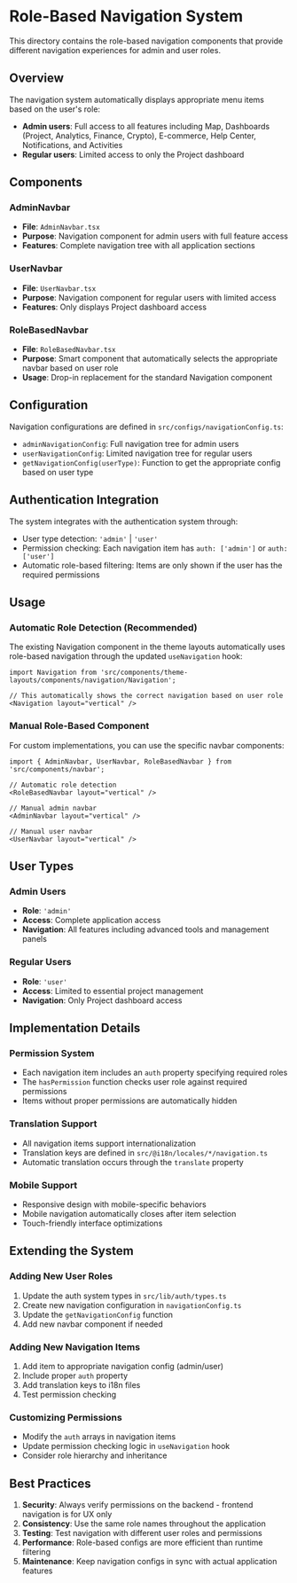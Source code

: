 # Role-Based Navigation System

This directory contains the role-based navigation components that provide different navigation experiences for admin and user roles.

## Overview

The navigation system automatically displays appropriate menu items based on the user's role:

- **Admin users**: Full access to all features including Map, Dashboards (Project, Analytics, Finance, Crypto), E-commerce, Help Center, Notifications, and Activities
- **Regular users**: Limited access to only the Project dashboard

## Components

### AdminNavbar
- **File**: `AdminNavbar.tsx`
- **Purpose**: Navigation component for admin users with full feature access
- **Features**: Complete navigation tree with all application sections

### UserNavbar
- **File**: `UserNavbar.tsx`
- **Purpose**: Navigation component for regular users with limited access
- **Features**: Only displays Project dashboard access

### RoleBasedNavbar
- **File**: `RoleBasedNavbar.tsx`
- **Purpose**: Smart component that automatically selects the appropriate navbar based on user role
- **Usage**: Drop-in replacement for the standard Navigation component

## Configuration

Navigation configurations are defined in `src/configs/navigationConfig.ts`:

- `adminNavigationConfig`: Full navigation tree for admin users
- `userNavigationConfig`: Limited navigation tree for regular users
- `getNavigationConfig(userType)`: Function to get the appropriate config based on user type

## Authentication Integration

The system integrates with the authentication system through:

- User type detection: `'admin'` | `'user'`
- Permission checking: Each navigation item has `auth: ['admin']` or `auth: ['user']`
- Automatic role-based filtering: Items are only shown if the user has the required permissions

## Usage

### Automatic Role Detection (Recommended)

The existing Navigation component in the theme layouts automatically uses role-based navigation through the updated `useNavigation` hook:

```tsx
import Navigation from 'src/components/theme-layouts/components/navigation/Navigation';

// This automatically shows the correct navigation based on user role
<Navigation layout="vertical" />
```

### Manual Role-Based Component

For custom implementations, you can use the specific navbar components:

```tsx
import { AdminNavbar, UserNavbar, RoleBasedNavbar } from 'src/components/navbar';

// Automatic role detection
<RoleBasedNavbar layout="vertical" />

// Manual admin navbar
<AdminNavbar layout="vertical" />

// Manual user navbar
<UserNavbar layout="vertical" />
```

## User Types

### Admin Users
- **Role**: `'admin'`
- **Access**: Complete application access
- **Navigation**: All features including advanced tools and management panels

### Regular Users
- **Role**: `'user'`
- **Access**: Limited to essential project management
- **Navigation**: Only Project dashboard access

## Implementation Details

### Permission System
- Each navigation item includes an `auth` property specifying required roles
- The `hasPermission` function checks user role against required permissions
- Items without proper permissions are automatically hidden

### Translation Support
- All navigation items support internationalization
- Translation keys are defined in `src/@i18n/locales/*/navigation.ts`
- Automatic translation occurs through the `translate` property

### Mobile Support
- Responsive design with mobile-specific behaviors
- Mobile navigation automatically closes after item selection
- Touch-friendly interface optimizations

## Extending the System

### Adding New User Roles
1. Update the auth system types in `src/lib/auth/types.ts`
2. Create new navigation configuration in `navigationConfig.ts`
3. Update the `getNavigationConfig` function
4. Add new navbar component if needed

### Adding New Navigation Items
1. Add item to appropriate navigation config (admin/user)
2. Include proper `auth` property
3. Add translation keys to i18n files
4. Test permission checking

### Customizing Permissions
- Modify the `auth` arrays in navigation items
- Update permission checking logic in `useNavigation` hook
- Consider role hierarchy and inheritance

## Best Practices

1. **Security**: Always verify permissions on the backend - frontend navigation is for UX only
2. **Consistency**: Use the same role names throughout the application
3. **Testing**: Test navigation with different user roles and permissions
4. **Performance**: Role-based configs are more efficient than runtime filtering
5. **Maintenance**: Keep navigation configs in sync with actual application features 